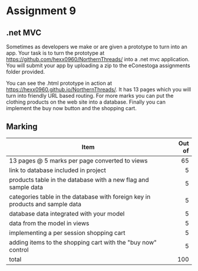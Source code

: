 # Assignment 9
## .net MVC

Sometimes as developers we make or are given a prototype to turn into an app. Your task is to turn the prototype at https://github.com/hexx0960/NorthernThreads/ into a .net mvc application. You will submit your app by uploading a zip to the eConestoga assignments folder provided.

You can see the .html prototype in action at https://hexx0960.github.io/NorthernThreads/. It has 13 pages which you will turn into friendly URL based routing.  For more marks you can put the clothing products on the web site into a database. Finally you can implement the buy now button and the shopping cart.

## Marking

| Item | Out of |
|---|---:|
|13 pages @ 5 marks per page converted to views|65|
|link to database included in project|5|
|products table in the database with a new flag and sample data|5|
|categories table in the database with foreign key in products and sample data|5|
|database data integrated with your model|5|
|data from the model in views|5|
|implementing a per session shopping cart|5|
|adding items to the shopping cart with the "buy now" control|5|
|total|100|


